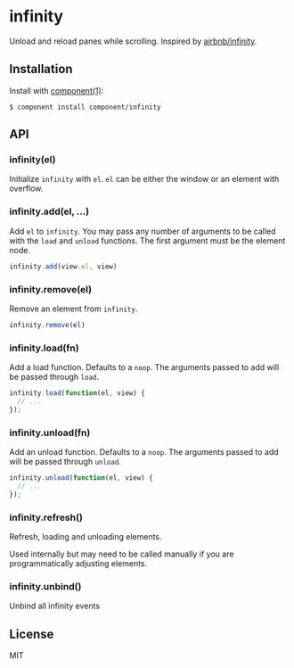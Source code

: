 
# infinity

  Unload and reload panes while scrolling. Inspired by [airbnb/infinity](http://github.com/airbnb/infinity).

## Installation

  Install with [component(1)](http://component.io):

    $ component install component/infinity

## API

### infinity(el)

  Initialize `infinity` with `el`. `el` can be either the window or an element with overflow.

### infinity.add(el, ...)

  Add `el` to `infinity`. You may pass any number of arguments
  to be called with the `load` and `unload` functions. The
  first argument must be the element node.

```js
infinity.add(view.el, view)
```

### infinity.remove(el)

  Remove an element from `infinity`.

```js
infinity.remove(el)
```

### infinity.load(fn)

  Add a load function. Defaults to a `noop`.
  The arguments passed to add will be passed
  through `load`.

```js
infinity.load(function(el, view) {
  // ...
});
```

### infinity.unload(fn)

  Add an unload function. Defaults to a `noop`.
  The arguments passed to add will be passed
  through `unload`.

```js
infinity.unload(function(el, view) {
  // ...
});
```

### infinity.refresh()

  Refresh, loading and unloading elements.

  Used internally but may need to be called
  manually if you are programmatically adjusting
  elements.

### infinity.unbind()

  Unbind all infinity events

## License

  MIT
